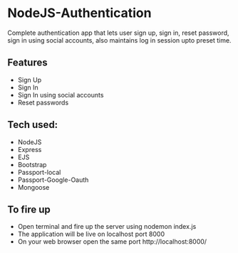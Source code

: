 # NodeJS-Authentication
Complete authentication app that lets user sign up, sign in, reset password, sign in using social accounts, also maintains log in session upto preset time.

## Features
* Sign Up
* Sign In
* Sign In using social accounts
* Reset passwords

## Tech used:

* NodeJS
* Express
* EJS
* Bootstrap
* Passport-local
* Passport-Google-Oauth
* Mongoose


## To fire up
* Open terminal and fire up the server using nodemon index.js
* The application will be live on localhost port 8000
* On your web browser open the same port http://localhost:8000/